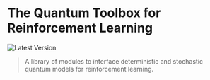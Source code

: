 # The Quantum Toolbox for Reinforcement Learning

![Latest Version](https://img.shields.io/badge/version-1.0.1-red?style=for-the-badge)

> A library of modules to interface deterministic and stochastic quantum models for reinforcement learning.